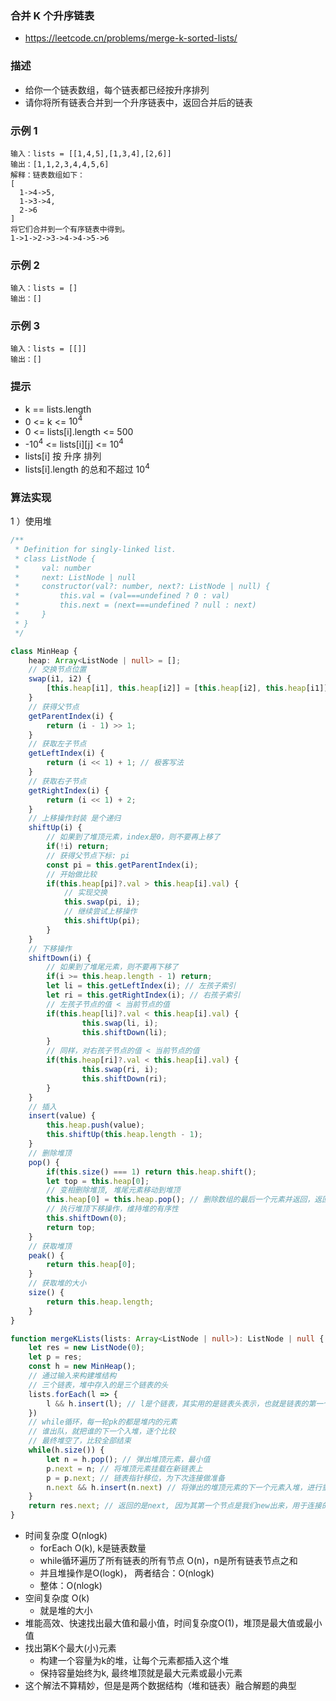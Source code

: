 ### 合并 K 个升序链表

- https://leetcode.cn/problems/merge-k-sorted-lists/

### 描述

- 给你一个链表数组，每个链表都已经按升序排列
- 请你将所有链表合并到一个升序链表中，返回合并后的链表

### 示例 1

```
输入：lists = [[1,4,5],[1,3,4],[2,6]]
输出：[1,1,2,3,4,4,5,6]
解释：链表数组如下：
[
  1->4->5,
  1->3->4,
  2->6
]
将它们合并到一个有序链表中得到。
1->1->2->3->4->4->5->6
```

### 示例 2

```
输入：lists = []
输出：[]
```

### 示例 3

```
输入：lists = [[]]
输出：[]
```
 
### 提示

- k == lists.length
- 0 <= k <= $10^4$
- 0 <= lists[i].length <= 500
- -$10^4$ <= lists[i][j] <= $10^4$
- lists[i] 按 升序 排列
- lists[i].length 的总和不超过 $10^4$

### 算法实现

1 ）使用堆

```ts
/**
 * Definition for singly-linked list.
 * class ListNode {
 *     val: number
 *     next: ListNode | null
 *     constructor(val?: number, next?: ListNode | null) {
 *         this.val = (val===undefined ? 0 : val)
 *         this.next = (next===undefined ? null : next)
 *     }
 * }
 */

class MinHeap {
    heap: Array<ListNode | null> = [];
    // 交换节点位置
    swap(i1, i2) {
        [this.heap[i1], this.heap[i2]] = [this.heap[i2], this.heap[i1]];
    }
    // 获得父节点
    getParentIndex(i) {
        return (i - 1) >> 1;
    }
    // 获取左子节点
    getLeftIndex(i) {
        return (i << 1) + 1; // 极客写法
    }
    // 获取右子节点
    getRightIndex(i) {
        return (i << 1) + 2;
    }
    // 上移操作封装 是个递归
    shiftUp(i) {
        // 如果到了堆顶元素，index是0，则不要再上移了
        if(!i) return;
        // 获得父节点下标: pi
        const pi = this.getParentIndex(i);
        // 开始做比较
        if(this.heap[pi]?.val > this.heap[i].val) {
            // 实现交换
            this.swap(pi, i);
            // 继续尝试上移操作
            this.shiftUp(pi);
        }
    }
    // 下移操作
    shiftDown(i) {
        // 如果到了堆尾元素，则不要再下移了
        if(i >= this.heap.length - 1) return;
        let li = this.getLeftIndex(i); // 左孩子索引
        let ri = this.getRightIndex(i); // 右孩子索引
        // 左孩子节点的值 < 当前节点的值
        if(this.heap[li]?.val < this.heap[i].val) {
                this.swap(li, i);
                this.shiftDown(li);
        }
        // 同样，对右孩子节点的值 < 当前节点的值
        if(this.heap[ri]?.val < this.heap[i].val) {
                this.swap(ri, i);
                this.shiftDown(ri);
        }
    }
    // 插入
    insert(value) {
        this.heap.push(value);
        this.shiftUp(this.heap.length - 1);
    }
    // 删除堆顶
    pop() {
        if(this.size() === 1) return this.heap.shift();
        let top = this.heap[0];
        // 变相删除堆顶, 堆尾元素移动到堆顶
        this.heap[0] = this.heap.pop(); // 删除数组的最后一个元素并返回，返回值赋值给堆顶元素
        // 执行堆顶下移操作，维持堆的有序性
        this.shiftDown(0);
        return top;
    }
    // 获取堆顶
    peak() {
        return this.heap[0];
    }
    // 获取堆的大小
    size() {
        return this.heap.length;
    }
}

function mergeKLists(lists: Array<ListNode | null>): ListNode | null {
    let res = new ListNode(0);
    let p = res;
    const h = new MinHeap();
    // 通过输入来构建堆结构
    // 三个链表，堆中存入的是三个链表的头
    lists.forEach(l => {
        l && h.insert(l); // l是个链表，其实用的是链表头表示，也就是链表的第一个元素
    })
    // while循环，每一轮pk的都是堆内的元素
    // 谁出队，就把谁的下一个入堆，逐个比较
    // 最终堆空了，比较全部结束
    while(h.size()) {
        let n = h.pop(); // 弹出堆顶元素，最小值
        p.next = n; // 将堆顶元素挂载在新链表上
        p = p.next; // 链表指针移位，为下次连接做准备
        n.next && h.insert(n.next) // 将弹出的堆顶元素的下一个元素入堆，进行重新构建堆结构
    }
    return res.next; // 返回的是next, 因为其第一个节点是我们new出来，用于连接的，所以不包含第一个节点
}
```

- 时间复杂度 O(nlogk)
    * forEach O(k), k是链表数量
    * while循环遍历了所有链表的所有节点 O(n)，n是所有链表节点之和
    * 并且堆操作是O(logk)， 两者结合：O(nlogk)
    * 整体：O(nlogk)
- 空间复杂度 O(k)
    * 就是堆的大小
- 堆能高效、快速找出最大值和最小值，时间复杂度O(1)，堆顶是最大值或最小值
- 找出第K个最大(小)元素
    * 构建一个容量为k的堆，让每个元素都插入这个堆
    * 保持容量始终为k, 最终堆顶就是最大元素或最小元素
- 这个解法不算精妙，但是是两个数据结构（堆和链表）融合解题的典型
